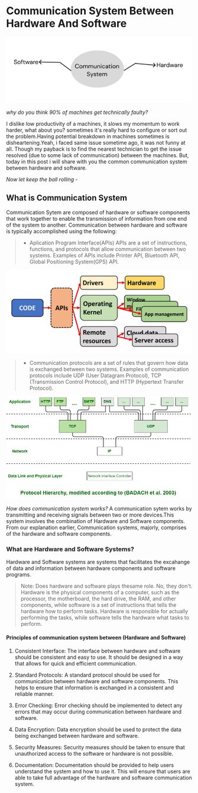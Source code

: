 # Communication System Between Hardware And Software

![Structruce diagram](/main/Cmsdiagram.png "Structruce diagram")

 _why do you think 90% of machines get technically faulty?_

I dislike low productivity of a machines, it slows my momentum to work harder, what about you? sometimes it's really hard to configure or sort out the problem.Having potential breakdown in machines sometimes is disheartening.Yeah, i faced same issue sometime ago, it was not funny at all.
Though my payback is to find the nearest technician to get the issue resolved (due to some lack of communication) between the machines.
But, today in this post i will share with you the common communication system between hardware and software.

_Now let keep the ball rolling_ -

## What is Communication System
Communication Sytem are composed of hardware or software components that work together to enable the transmission of information from one end of the system to another.
Communication between hardware and software is typically accomplished using the following:
> - Aplication Program Interface(APIs) APIs are a set of instructions, functions, and protocols that allow communication between two systems. Examples of APIs include Printer API, Bluetooth API, Global Positioning System(GPS) API. 

![ApiImage](/main/Api.webp "ApiImage")

> - Communication protocols are a set of rules that govern how data is exchanged between two systems. Examples of communication protocols include UDP (User Datagram Protocol), TCP (Transmission Control Protocol), and HTTP (Hypertext Transfer Protocol).

![ProtocolImage](/main/protocol.png "ProtocolImage")

_How does communication system works?_
A communication sytem works by transmitting and receiving signals between two or more devices.This system involves the combination of Hardware and Software components. From our explanation earlier, Communication systems, majorly, comprises of the hardware and software components.

### What are Hardware and Software Systems?

Hardware and Software systems are systems that facilitates the excahange of data and information between hardware components and software programs.
>  Note: Does hardware and software plays thesame role. No, they don't. Hardware is the physical components of a computer, such as the processor, the motherboard, the hard drive, the RAM, and other components, while software is a set of instructions that tells the hardware how to perform tasks. Hardware is responsible for actually performing the tasks, while software tells the hardware what tasks to perform.

#### Principles of communication system between (Hardware and Software)


1. Consistent Interface: The interface between hardware and software should be consistent and easy to use. It should be designed in a way that allows for quick and efficient communication.

2. Standard Protocols: A standard protocol should be used for communication between hardware and software components. This helps to ensure that information is exchanged in a consistent and reliable manner.

3. Error Checking: Error checking should be implemented to detect any errors that may occur during communication between hardware and software.

4. Data Encryption: Data encryption should be used to protect the data being exchanged between hardware and software.

5. Security Measures: Security measures should be taken to ensure that unauthorized access to the software or hardware is not possible.

6. Documentation: Documentation should be provided to help users understand the system and how to use it. This will ensure that users are able to take full advantage of the hardware and software communication system.

